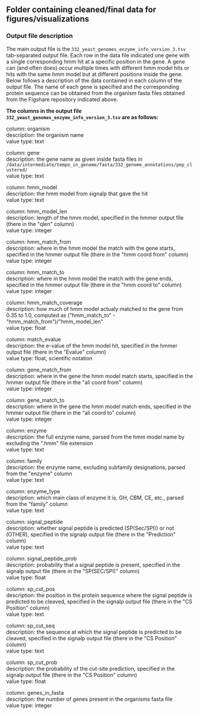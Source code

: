 ## Folder containing cleaned/final data for figures/visualizations

### Output file description
The main output file is the `332_yeast_genomes_enzyme_info_version_3.tsv` tab-separated output file. Each row in the data file indicated one gene with a single corresponding hmm hit at a specific position in the gene. A gene can (and often does) occur multiple times with different hmm model hits or hits with the same hmm model but at different positions inside the gene. Below follows a description of the data contained in each column of the output file. The name of each gene is specified and the corresponding protein sequence can be obtained from the organism fasta files obtained from the Figshare repository indicated above.

**The columns in the output file `332_yeast_genomes_enzyme_info_version_3.tsv` are as follows:**

column: organism \
description: the organism name \
value type: text


column: gene \
description: the gene name as given inside fasta files in `/data/intermediate/tempo_in_genome/fasta/332_genome_annotations/pep_clustered/` \
value type: text


column: hmm_model \
description: the hmm model from signalp that gave the hit \
value type: text


column: hmm_model_len \
description: length of the hmm model, specified in the hmmer output file (there in the "qlen" column) \
value type: integer


column: hmm_match_from \
description: where in the hmm model the match with the gene starts,  specified in the hmmer output file (there in the "hmm coord from" column) \
value type: integer


column: hmm_match_to \
description: where in the hmm model the match with the gene ends,  specified in the hmmer output file (there in the "hmm coord to" column) \
value type: integer


column: hmm_match_coverage \
description: how much of hmm model actualy matched to the gene from 0.35 to 1.0, computed as ("hmm_match_to" - "hmm_match_from")/"hmm_model_len" \
value type: float


column: match_evalue \
description: the e-value of the hmm model hit, specified in the hmmer output file (there in the "Evalue" column) \
value type: float, scientific notation


column: gene_match_from \
description: where in the gene the hmm model match starts, specified in the hmmer output file (there in the "ali coord from" column) \
value type: integer


column: gene_match_to \
description: where in the gene the hmm model match ends, specified in the hmmer output file (there in the "ali coord to" column) \
value type: integer


column: enzyme \
description: the full enzyme name, parsed from the hmm model name by excluding the ".hmm" file extension \
value type: text


column: family \
description: the enzyme name, excluding subfamily designations, parsed from the "enzyme" column \
value type: text


column: enzyme_type \
description: which main class of enzyme it is, GH, CBM, CE, etc., parsed from the "family" column \
value type: text


column: signal_peptide \
description: whether signal peptide is predicted (SP(Sec/SPI)) or not (OTHER), specified in the signalp output file (there in the "Prediction" column) \
value type: text


column: signal_peptide_prob \
description: probability that a signal peptide is present, specified in the signalp output file (there in the "SP(SEC/SPI)" column) \
value type: float


column: sp_cut_pos \
description: the position in the protein sequence where the signal peptide is predicted to be cleaved, specified in the signalp output file (there in the "CS Position" column) \
value type: text


column: sp_cut_seq \
description: the sequence at which the signal peptide is predicted to be cleaved, specified in the signalp output file (there in the "CS Position" column) \
value type: text


column: sp_cut_prob \
description: the probability of the cut-site prediction, specified in the signalp output file (there in the "CS Position" column) \
value type: float


column: genes_in_fasta \
description: the number of genes present in the organisms fasta file \
value type: integer
